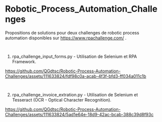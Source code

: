 # Robotic_Process_Automation_Challenges

Propositions de solutions pour deux challenges de robotic process automation disponibles sur https://www.rpachallenge.com/ .

<pre>

</pre>

1) rpa_challenge_input_forms.py - Utilisation de Selenium et RPA Framework.


https://github.com/QGdtsc/Robotic-Process-Automation-Challenges/assets/111633824/fdf98c0a-acab-4f3f-bfd3-ff034a011c1b



<pre>

</pre>

2) rpa_challenge_invoice_extration.py - Utilisation de Selenium et Tesseract (OCR - Optical Character Recognition).


https://github.com/QGdtsc/Robotic-Process-Automation-Challenges/assets/111633824/5ad1e64e-18d9-42ac-bcab-388c39d8f93c


